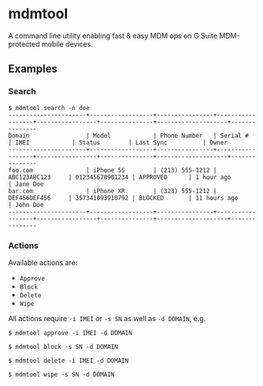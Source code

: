 # mdmtool
A command line utility enabling fast & easy MDM ops on G Suite MDM-protected mobile devices. 

## Examples

### Search
```
$ mdmtool search -n doe
----------------------+------------------+----------------+------------------+-----------------+---------------+--------------------+---------------
Domain                | Model            | Phone Number   | Serial #         | IMEI            | Status        | Last Sync          | Owner
----------------------+------------------+----------------+------------------+-----------------+---------------+--------------------+---------------
foo.com               | iPhone 5S        | (213) 555-1212 | ABC123ABC123     | 012345678901234 | APPROVED      | 1 hour ago         | Jane Doe
bar.com               | iPhone XR        | (323) 555-1212 | DEF456DEF456     | 357341093918792 | BLOCKED       | 11 hours ago       | John Doe
----------------------+------------------+----------------+------------------+-----------------+---------------+--------------------+---------------
```

### Actions
Available actions are:
* `Approve`
* `Block`
* `Delete`
* `Wipe`

All actions require `-i IMEI` or `-s SN` as well as `-d DOMAIN`, e.g.
```
$ mdmtool approve -i IMEI -d DOMAIN

$ mdmtool block -s SN -d DOMAIN

$ mdmtool delete -i IMEI -d DOMAIN

$ mdmtool wipe -s SN -d DOMAIN
```

